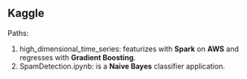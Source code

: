 ## Kaggle 

Paths: 
1. high_dimensional_time_series: featurizes with **Spark** on **AWS** and regresses with **Gradient Boosting**. 
2. SpamDetection.ipynb: is a **Naive Bayes** classifier application. 

